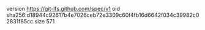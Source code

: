 version https://git-lfs.github.com/spec/v1
oid sha256:d18944c92617b4e7026ceb72e3309c60f4fb16d6642f034c39982c02831f85cc
size 571
